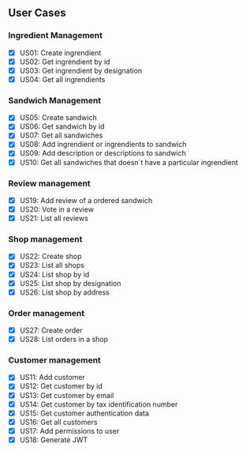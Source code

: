 ## User Cases

### Ingredient Management
- [x]  US01: Create ingrendient
- [x]  US02: Get ingrendient by id
- [x]  US03: Get ingrendient by designation
- [x]  US04: Get all ingrendients

### Sandwich Management
- [x]  US05: Create sandwich
- [x]  US06: Get sandwich by id
- [x]  US07: Get all sandwiches
- [x]  US08: Add ingrendient or ingrendients to sandwich
- [x]  US09: Add description or descriptions to sandwich
- [x]  US10: Get all sandwiches that doesn´t have a particular ingrendient

### Review management

- [x] US19: Add review of a ordered sandwich
- [x] US20: Vote in a review
- [x] US21: List all reviews

### Shop management

- [x] US22: Create shop
- [x] US23: List all shops
- [x] US24: List shop by id
- [x] US25: List shop by designation
- [x] US26: List shop by address

### Order management

- [x] US27: Create order
- [x] US28: List orders in a shop

### Customer management

- [x]  US11: Add customer
- [x]  US12: Get customer by id
- [x]  US13: Get customer by email
- [x]  US14: Get customer by tax identification number
- [x]  US15: Get customer authentication data
- [x]  US16: Get all customers
- [x]  US17: Add permissions to user
- [x]  US18: Generate JWT